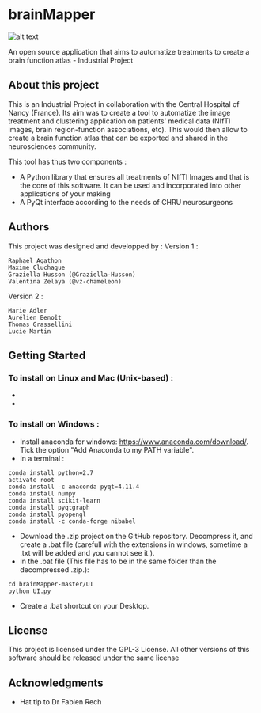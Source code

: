 # brainMapper
![alt text](https://github.com/TELECOMNancy/brainMapper/blob/master/UI/ressources/logo.png)

An open source application that aims to automatize treatments to create a brain function atlas - Industrial Project 

## About this project
This is an Industrial Project in collaboration with the Central Hospital of Nancy (France).
Its aim was to create a tool to automatize the image treatment and clustering application on patients' medical data (NIfTI images, brain region-function associations, etc). This would then allow to create a brain function atlas that can be exported and shared in the neurosciences community.

This tool has thus two components :
 - A Python library that ensures all treatments of NIfTI Images and that is the core of this software. It can be used and incorporated into other applications of your making
 - A PyQt interface according to the needs of CHRU neurosurgeons
 
## Authors
This project was designed and developped by :
Version 1 : 
```
Raphael Agathon
Maxime Cluchague
Graziella Husson (@Graziella-Husson)
Valentina Zelaya (@vz-chameleon)
```

Version 2 : 
```
Marie Adler
Aurélien Benoît
Thomas Grassellini
Lucie Martin
```

## Getting Started
### To install on Linux and Mac (Unix-based) :
 - 
 - 
 
### To install on Windows :
 - Install anaconda for windows: https://www.anaconda.com/download/. Tick the option "Add Anaconda to my PATH variable".
 - In a terminal :
```
conda install python=2.7
activate root
conda install -c anaconda pyqt=4.11.4
conda install numpy
conda install scikit-learn
conda install pyqtgraph
conda install pyopengl
conda install -c conda-forge nibabel
```
 - Download the .zip project on the GitHub repository. Decompress it, and create a .bat file (carefull with the extensions in windows, sometime a .txt will be added and you cannot see it.).
 - In the .bat file (This file has to be in the same folder than the decompressed .zip.):
```
cd brainMapper-master/UI
python UI.py
```
 - Create a .bat shortcut on your Desktop.
 
## License

This project is licensed under the GPL-3 License. All other versions of this software should be released under the same license

## Acknowledgments

* Hat tip to Dr Fabien Rech 
